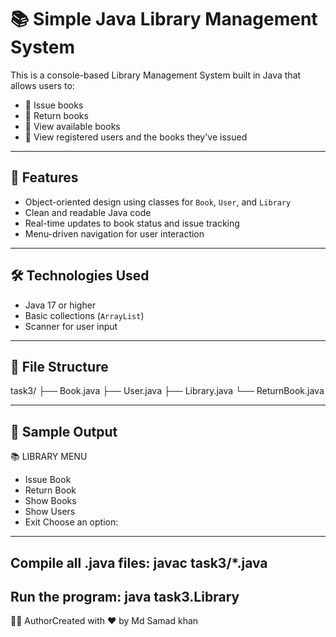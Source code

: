 # 📚 Simple Java Library Management System

This is a console-based Library Management System built in Java that allows users to:

- 📕 Issue books
- 🔁 Return books
- 🧾 View available books
- 👤 View registered users and the books they've issued

---

## 🚀 Features

- Object-oriented design using classes for `Book`, `User`, and `Library`
- Clean and readable Java code
- Real-time updates to book status and issue tracking
- Menu-driven navigation for user interaction

---

## 🛠 Technologies Used

- Java 17 or higher
- Basic collections (`ArrayList`)
- Scanner for user input

---

## 📂 File Structure
task3/ ├── Book.java ├── User.java ├── Library.java └── ReturnBook.java

---

## 📸 Sample Output
📚 LIBRARY MENU
- Issue Book
- Return Book
- Show Books
- Show Users
- Exit Choose an option:

  
---

 Compile all .java files:
javac task3/*.java
---
 Run the program:
java task3.Library
---

🙋‍♂️ AuthorCreated with ❤️ by Md Samad khan
